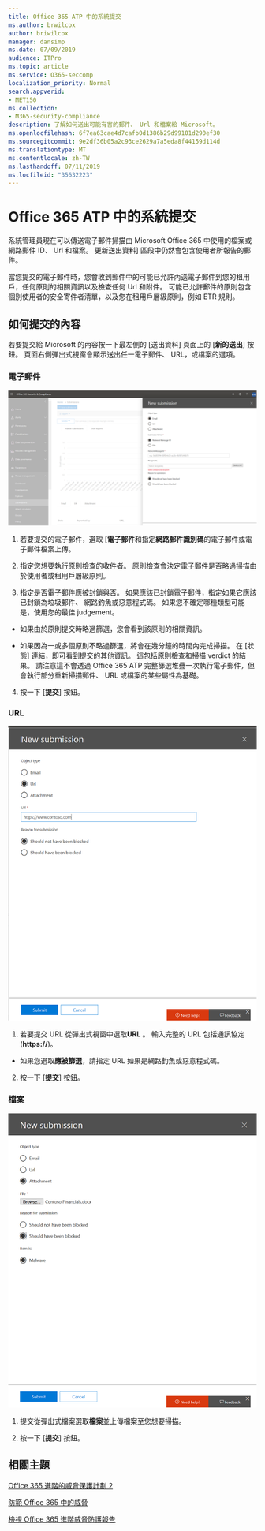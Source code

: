 ```yaml
---
title: Office 365 ATP 中的系統提交
ms.author: brwilcox
author: briwilcox
manager: dansimp
ms.date: 07/09/2019
audience: ITPro
ms.topic: article
ms.service: O365-seccomp
localization_priority: Normal
search.appverid:
- MET150
ms.collection:
- M365-security-compliance
description: 了解如何送出可能有害的郵件、 Url 和檔案給 Microsoft。
ms.openlocfilehash: 6f7ea63cae4d7cafb0d1386b29d99101d290ef30
ms.sourcegitcommit: 9e2df36b05a2c93ce2629a7a5eda8f44159d114d
ms.translationtype: MT
ms.contentlocale: zh-TW
ms.lasthandoff: 07/11/2019
ms.locfileid: "35632223"
---
```

# <a name="admin-submissions-in-office-365-atp"></a>Office 365 ATP 中的系統提交

系統管理員現在可以傳送電子郵件掃描由 Microsoft Office 365 中使用的檔案或網路郵件 ID、 Url 和檔案。 更新送出資料] 區段中仍然會包含使用者所報告的郵件。 

當您提交的電子郵件時，您會收到郵件中的可能已允許內送電子郵件到您的租用戶，任何原則的相關資訊以及檢查任何 Url 和附件。 可能已允許郵件的原則包含個別使用者的安全寄件者清單，以及您在租用戶層級原則，例如 ETR 規則。 


## <a name="how-to-submit-content"></a>如何提交的內容

若要提交給 Microsoft 的內容按一下最左側的 [送出資料] 頁面上的 [**新的送出**] 按鈕。 頁面右側彈出式視窗會顯示送出任一電子郵件、 URL，或檔案的選項。 

### <a name="email"></a>電子郵件
![電子郵件送出範例](media/submission-flyout-email.PNG)
1. 若要提交的電子郵件，選取 [**電子郵件**和指定**網路郵件識別碼**的電子郵件或電子郵件檔案上傳。 

2. 指定您想要執行原則檢查的收件者。 原則檢查會決定電子郵件是否略過掃描由於使用者或租用戶層級原則。 

3. 指定是否電子郵件應被封鎖與否。 如果應該已封鎖電子郵件，指定如果它應該已封鎖為垃圾郵件、 網路釣魚或惡意程式碼。 如果您不確定哪種類型可能是，使用您的最佳 judgement。  

* 如果由於原則提交時略過篩選，您會看到該原則的相關資訊。

* 如果因為一或多個原則不略過篩選，將會在幾分鐘的時間內完成掃描。 在 [狀態] 連結，即可看到提交的其他資訊。 這包括原則檢查和掃描 verdict 的結果。 請注意這不會透過 Office 365 ATP 完整篩選堆疊一次執行電子郵件，但會執行部分重新掃描郵件、 URL 或檔案的某些屬性為基礎。 

4. 按一下 [**提交**] 按鈕。

### <a name="url"></a>URL
![電子郵件送出範例](media/submission-url-flyout.png)
1. 若要提交 URL 從彈出式視窗中選取**URL** 。 輸入完整的 URL 包括通訊協定 (**https://**)。 

* 如果您選取**應被篩選**，請指定 URL 如果是網路釣魚或惡意程式碼。

2. 按一下 [**提交**] 按鈕。 


### <a name="file"></a>檔案
![電子郵件送出範例](media/submission-file-flyout.PNG)
1. 提交從彈出式檔案選取**檔案**並上傳檔案至您想要掃描。 

2. 按一下 [**提交**] 按鈕。


## <a name="related-topics"></a>相關主題

[Office 365 進階的威脅保護計劃 2](office-365-ti.md)
  
[防範 Office 365 中的威脅](protect-against-threats.md)
  
[檢視 Office 365 進階威脅防護報告](view-reports-for-atp.md)
  

